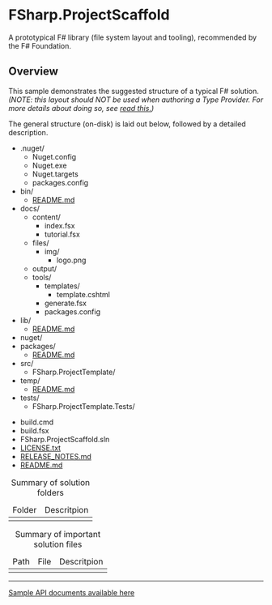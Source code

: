 FSharp.ProjectScaffold
=======================

A prototypical F# library (file system layout and tooling), recommended by the F# Foundation.

Overview
---

This sample demonstrates the suggested structure of a typical F# solution.
_(NOTE: this layout should NOT be used when authoring a Type Provider. 
For more details about doing so, see [read this.](http://link/needed))_

The general structure (on-disk) is laid out below,
followed by a detailed description. 

-	.nuget/
	*	Nuget.config
	*	Nuget.exe
	*	Nuget.targets
	*	packages.config
-	bin/
	*	[README.md](http://link/needed)
-	docs/
	-	content/
		*	index.fsx
		*	tutorial.fsx
	-	files/
		-	img/
			*	logo.png
	+	output/
	-	tools/
		-	templates/
			*	template.cshtml
		*	generate.fsx
		*	packages.config
-	lib/
	*	[README.md](http://link/needed)
-	nuget/
-	packages/
	*	[README.md](http://link/needed)
-	src/
	+	FSharp.ProjectTemplate/
-	temp/
	*	[README.md](http://link/needed)
-	tests/
	+	FSharp.ProjectTemplate.Tests/
*	build.cmd
*	build.fsx
*	FSharp.ProjectScaffold.sln
*	[LICENSE.txt](http://link/needed)
*	[RELEASE_NOTES.md](http://link/needed)
*	[README.md](http://link/needed)

<table>
	<caption>Summary of solution folders</caption>
	<thead>
		<tr>
			<td>Folder</td>
			<td>Descritpion</td>
		</tr>
	</thead>
	<tbody>
		<tr>
			<td></td>
			<td></td>
		</tr>
	</tbody>
</table>

<table>
	<caption>Summary of important solution files</caption>
	<thead>
		<tr>
			<td>Path</td>
			<td>File</td>
			<td>Descritpion</td>
		</tr>
	</thead>
	<tbody>
		<tr>
			<td></td>
			<td></td>
			<td></td>
		</tr>
	</tbody>
</table>

---

[Sample API documents available here](http://pblasucci.github.io/FSharp.ProjectScaffold)
